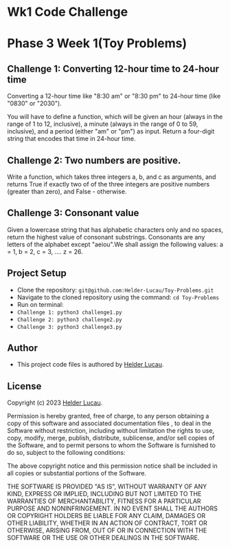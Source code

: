 # Wk1 Code Challenge

# Phase 3 Week 1(Toy Problems)

## Challenge 1: Converting 12-hour time to 24-hour time

Converting a 12-hour time like "8:30 am" or "8:30 pm" to 24-hour time (like "0830" or "2030").

You will have to define a function, which will be given an hour (always in the range of 1 to 12, inclusive), a minute (always in the range of 0 to 59, inclusive), and a period (either "am" or "pm") as input. Return a four-digit string that encodes that time in 24-hour time.

## Challenge 2: Two numbers are positive.

Write a function, which takes three integers a, b, and c as arguments, and returns True if exactly two of of the three integers are positive numbers (greater than zero), and False - otherwise.

## Challenge 3: Consonant value

Given a lowercase string that has alphabetic characters only and no spaces, return the highest value of consonant substrings. Consonants are any letters of the alphabet except "aeiou".We shall assign the following values: a = 1, b = 2, c = 3, .... z = 26.

## Project Setup 

* Clone the repository: `git@github.com:Helder-Lucau/Toy-Problems.git`
* Navigate to the cloned repository using the command: `cd Toy-Problems`
* Run on terminal:  
* ```Challenge 1: python3 challenge1.py```
* ```Challenge 2: python3 challenge2.py```
* ```Challenge 3: python3 challenge3.py```

## Author
* This project code files is authored by [Helder Lucau](https://github.com/Helder-Lucau).

## License

Copyright (c) 2023 [Helder Lucau](https://github.com/Helder-Lucau).

Permission is hereby granted, free of charge, to any person obtaining a copy of this software and associated documentation files , to deal in the Software without restriction, including without limitation the rights to use, copy, modify, merge, publish, distribute, sublicense, and/or sell copies of the Software, and to permit persons to whom the Software is furnished to do so, subject to the following conditions:

The above copyright notice and this permission notice shall be included in all copies or substantial portions of the Software.

THE SOFTWARE IS PROVIDED "AS IS", WITHOUT WARRANTY OF ANY KIND, EXPRESS OR
IMPLIED, INCLUDING BUT NOT LIMITED TO THE WARRANTIES OF MERCHANTABILITY,
FITNESS FOR A PARTICULAR PURPOSE AND NONINFRINGEMENT. IN NO EVENT SHALL THE
AUTHORS OR COPYRIGHT HOLDERS BE LIABLE FOR ANY CLAIM, DAMAGES OR OTHER
LIABILITY, WHETHER IN AN ACTION OF CONTRACT, TORT OR OTHERWISE, ARISING FROM, OUT OF OR IN CONNECTION WITH THE SOFTWARE OR THE USE OR OTHER DEALINGS IN THE SOFTWARE.




